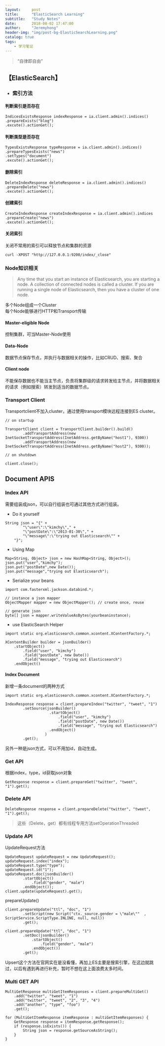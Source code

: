 ```yaml
---
layout:     post
title:      "ElasticSearch Learning"
subtitle:   "Study Notes"
date:       2018-08-02 17:47:00
author:     "Jeremyhong"
header-img: "img/post-bg-ElasticSearchLearning.png"
catalog: true
tags:
    - 学习笔记
---
```


> “自律即自由”


## 【ElasticSearch】
- ### 索引方法
#### 判断索引是否存在
```
IndicesExistsResponse indexResponse = ia.client.admin().indices()
.prepareExists("blog")
.excute().actionGet();
```
#### 判断类型是否存在
```
TypesExistsResponse typeResponse = ia.client.admin().indices()
.prepareTypesExists("news")
.setTypes("document")
.excute().actionGet();
```
#### 删除索引
```
DeleteIndexResponse deleteResponse = ia.client.admin().indices()
.prepareDelete("news")
.excute().actionGet();
```
#### 创建索引
```
CreateIndexResponse createIndexResponse = ia.client.admin().indices
.prepareCreate("news")
.excute().actionGet();
```
#### 关闭索引
关闭不常用的索引可以释放节点和集群的资源
```
curl -XPOST "http://127.0.0.1:9200/index/_close"
```

### Node知识相关
> Any time that you start an instance of Elasticsearch, you are starting a node. A collection of connected nodes is called a cluster. If you are running a single node of Elasticsearch, then you have a cluster of one node.  
  
多个Node组成一个Cluster  
每个Node能够进行HTTP和Transport传输  
 
#### Master-eligible Node
控制集群，可当Master-Node使用
#### Data-Node
数据节点保存节点，并执行与数据相关的操作，比如CRUD、搜索、聚合
#### Client node
不能保存数据也不能当主节点，负责将集群级的请求转发给主节点，并将数据相关的请求（例如搜索）转发到适当的数据节点。

### Transport Client
Transportclient不加入cluster，通过使用transport模块远程连接到ES cluster。
```
// on startup

TransportClient client = TransportClient.builder().build()
        .addTransportAddress(new InetSocketTransportAddress(InetAddress.getByName("host1"), 9300))
        .addTransportAddress(new InetSocketTransportAddress(InetAddress.getByName("host2"), 9300));

// on shutdown

client.close();
```

## Document APIS
### Index API
需要组装成json，可以自行组装也可通过其他方式进行组装。

- Do it yourself  
```
String json = "{" +
        "\"user\":\"kimchy\"," +
        "\"postDate\":\"2013-01-30\"," +
        "\"message\":\"trying out Elasticsearch\"" +
    "}";
```
- Using Map
```
Map<String, Object> json = new HashMap<String, Object>();
json.put("user","kimchy");
json.put("postDate",new Date());
json.put("message","trying out Elasticsearch");
```
- Serialize your beans
```
import com.fasterxml.jackson.databind.*;

// instance a json mapper
ObjectMapper mapper = new ObjectMapper(); // create once, reuse

// generate json
byte[] json = mapper.writeValueAsBytes(yourbeaninstance);
```
- use ElasticSearch Helper
```
import static org.elasticsearch.common.xcontent.XContentFactory.*;

XContentBuilder builder = jsonBuilder()
    .startObject()
        .field("user", "kimchy")
        .field("postDate", new Date())
        .field("message", "trying out Elasticsearch")
    .endObject()
```
#### Index Document
新增一条document的两种方式
```
import static org.elasticsearch.common.xcontent.XContentFactory.*;

IndexResponse response = client.prepareIndex("twitter", "tweet", "1")
        .setSource(jsonBuilder()
                    .startObject()
                        .field("user", "kimchy")
                        .field("postDate", new Date())
                        .field("message", "trying out Elasticsearch")
                    .endObject()
                  )
        .get();
```
另外一种是json方式，可以不用加id，自动生成。
### Get API
根据index，type，id获取json对象
```
GetResponse response = client.prepareGet("twitter", "tweet", "1").get();
```
### Delete API
```
DeleteResponse response = client.prepareDelete("twitter", "tweet", "1").get();
```
> 这些（Delete，get）都有线程专用方法setOperationThreaded

### Update API
UpdateRequest方法
```
UpdateRequest updateRequest = new UpdateRequest();
updateRequest.index("index");
updateRequest.type("type");
updateRequest.id("1");
updateRequest.doc(jsonBuilder()
        .startObject()
            .field("gender", "male")
        .endObject());
client.update(updateRequest).get();
```
prepareUpdate()
```
client.prepareUpdate("ttl", "doc", "1")
        .setScript(new Script("ctx._source.gender = \"male\""  , ScriptService.ScriptType.INLINE, null, null))
        .get();

client.prepareUpdate("ttl", "doc", "1")
        .setDoc(jsonBuilder()               
            .startObject()
                .field("gender", "male")
            .endObject())
        .get();
```
Upsert这个方法在官网实在是没看懂，再加上ES主要是搜索引擎，在这边就跳过，以后有遇到再进行补充，暂时不想在这上面浪费太多时间。

### Multi GET API
```
MultiGetResponse multiGetItemResponses = client.prepareMultiGet()
    .add("twitter", "tweet", "1")           
    .add("twitter", "tweet", "2", "3", "4") 
    .add("another", "type", "foo")          
    .get();

for (MultiGetItemResponse itemResponse : multiGetItemResponses) { 
    GetResponse response = itemResponse.getResponse();
    if (response.isExists()) {                      
        String json = response.getSourceAsString(); 
    }
}
```
